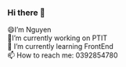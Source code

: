 ### Hi there 👋
😄I’m Nguyen <br/>
🔭I’m currently working on PTIT  <br/>
🌱 I’m currently learning FrontEnd  <br/>
 📫 How to reach me: 0392854780  <br/>
<!--
**lecnguyenn/Lecnguyenn** is a ✨ _special_ ✨ repository because its `README.md` (this file) appears on your GitHub profile.

Here are some ideas to get you started:

- 🔭 I’m currently working on PTIT
- 🌱 I’m currently learning 
- 👯 I’m looking to collaborate on frontend 
- 💬 Ask me about nothing
- 📫 How to reach me: 0392854780
- 😄 Pronouns: You
- ⚡ Fun fact: No lover
-->
